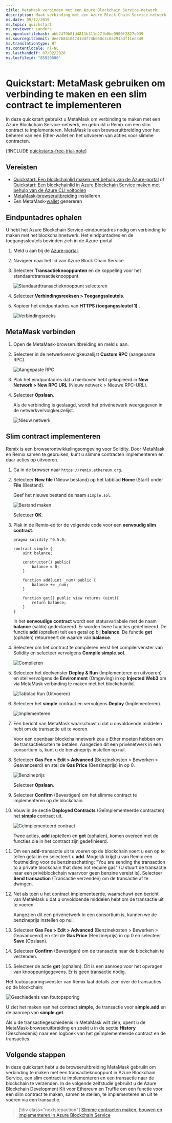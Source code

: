 ```yaml
---
title: MetaMask verbinden met een Azure Blockchain Service-netwerk
description: Maak verbinding met een Azure Block Chain Service-netwerk met behulp van MetaMask en implementeer een slim contract.
ms.date: 09/12/2019
ms.topic: quickstart
ms.reviewer: janders
ms.openlocfilehash: abb2479b81d4811b311d27fb0be9900f2827e939
ms.sourcegitcommit: dee7b84104741ddf74b660c3c0a291adf11ed349
ms.translationtype: HT
ms.contentlocale: nl-NL
ms.lasthandoff: 07/02/2020
ms.locfileid: "85920580"
---
```

# <a name="quickstart-use-metamask-to-connect-and-deploy-a-smart-contract"></a>Quickstart: MetaMask gebruiken om verbinding te maken en een slim contract te implementeren

In deze quickstart gebruikt u MetaMask om verbinding te maken met een Azure Blockchain Service-netwerk, en gebruikt u Remix om een slim contract te implementeren. MetaMask is een browseruitbreiding voor het beheren van een Ether-wallet en het uitvoeren van acties voor slimme contracten.

[!INCLUDE [quickstarts-free-trial-note](../../../includes/quickstarts-free-trial-note.md)]

## <a name="prerequisites"></a>Vereisten

* [Quickstart: Een blockchainlid maken met behulp van de Azure-portal](create-member.md) of [Quickstart: Een blockchainlid in Azure Blockchain Service maken met behulp van de Azure CLI voltooien](create-member-cli.md)
* [MetaMask-browseruitbreiding](https://metamask.io) installeren
* Een MetaMask-[wallet](https://metamask.zendesk.com/hc/en-us/articles/360015488971-New-to-MetaMask-Learn-How-to-Setup-MetaMask-the-First-Time) genereren

## <a name="get-endpoint-address"></a>Eindpuntadres ophalen

U hebt het Azure Blockchain Service-eindpuntadres nodig om verbinding te maken met het blockchainnetwerk. Het eindpuntadres en de toegangssleutels bevinden zich in de Azure-portal.

1. Meld u aan bij de [Azure-portal](https://portal.azure.com).
1. Navigeer naar het lid van Azure Block Chain Service.
1. Selecteer **Transactieknooppunten** en de koppeling voor het standaardtransactieknooppunt.

    ![Standaardtransactieknooppunt selecteren](./media/connect-metamask/transaction-nodes.png)

1. Selecteer **Verbindingsreeksen > Toegangssleutels**.
1. Kopieer het eindpuntadres van **HTTPS (toegangssleutel 1)** .

    ![Verbindingsreeks](./media/connect-metamask/connection-string.png)

## <a name="connect-metamask"></a>MetaMask verbinden

1. Open de MetaMask-browseruitbreiding en meld u aan.
1. Selecteer in de netwerkvervolgkeuzelijst **Custom RPC** (aangepaste RPC).

    ![Aangepaste RPC](./media/connect-metamask/custom-rpc.png)

1. Plak het eindpuntadres dat u hierboven hebt gekopieerd in **New Network > New RPC URL** (Nieuw netwerk > Nieuwe RPC-URL).
1. Selecteer **Opslaan**.

    Als de verbinding is geslaagd, wordt het privénetwerk weergegeven in de netwerkvervolgkeuzelijst.

    ![Nieuw netwerk](./media/connect-metamask/new-network.png)

## <a name="deploy-smart-contract"></a>Slim contract implementeren

Remix is een browserontwikkelingsomgeving voor Solidity. Door MetaMask en Remix samen te gebruiken, kunt u slimme contracten implementeren en daar acties op uitvoeren.

1. Ga in de browser naar `https://remix.ethereum.org`.
1. Selecteer **New file** (Nieuw bestand) op het tabblad **Home** (Start) onder **File** (Bestand).

    Geef het nieuwe bestand de naam `simple.sol`.

    ![Bestand maken](./media/connect-metamask/create-file.png)

    Selecteer **OK**.
1. Plak in de Remix-editor de volgende code voor een **eenvoudig slim contract**.

    ```solidity
    pragma solidity ^0.5.0;
             
    contract simple {
        uint balance;
                 
        constructor() public{
            balance = 0;
        }
                 
        function add(uint _num) public {
            balance += _num;
        }
                 
        function get() public view returns (uint){
            return balance;
        }
    }
    ```

    In het **eenvoudige contract** wordt een statusvariabele met de naam **balance** (saldo) gedeclareerd. Er worden twee functies gedefinieerd. De functie **add** (optellen) telt een getal op bij **balance**. De functie **get** (ophalen) retourneert de waarde van **balance**.
1. Selecteer om het contract te compileren eerst het compilervenster van Solidity en selecteer vervolgens **Compile simple.sol**.

    ![Compileren](./media/connect-metamask/compile.png)

1. Selecteer het deelvenster **Deploy & Run** (Implementeren en uitvoeren) en stel vervolgens de **Environment** (Omgeving) in op **Injected Web3** om via MetaMask verbinding te maken met het blockchainlid.

    ![Tabblad Run (Uitvoeren)](./media/connect-metamask/injected-web3.png)

1. Selecteer het **simple** contract en vervolgens **Deploy** (Implementeren).

    ![Implementeren](./media/connect-metamask/deploy.png)


1. Een bericht van MetaMask waarschuwt u dat u onvoldoende middelen hebt om de transactie uit te voeren.

    Voor een openbaar blockchainnetwerk zou u Ether moeten hebben om de transactiekosten te betalen. Aangezien dit een privénetwerk in een consortium is, kunt u de benzineprijs instellen op nul.

1.  Selecteer **Gas Fee > Edit > Advanced** (Benzinekosten > Bewerken > Geavanceerd) en stel de **Gas Price** (Benzineprijs) in op 0.

    ![Benzineprijs](./media/connect-metamask/gas-price.png)

    Selecteer **Opslaan**.

1. Selecteer **Confirm** (Bevestigen) om het slimme contract te implementeren op de blockchain.
1. Vouw in de sectie **Deployed Contracts** (Geïmplementeerde contracten) het **simple** contract uit.

    ![Geïmplementeerd contract](./media/connect-metamask/deployed-contract.png)

    Twee acties, **add** (optellen) en **get** (ophalen), komen overeen met de functies die in het contract zijn gedefinieerd.

1. Om een **add**-transactie uit te voeren op de blockchain voert u een op te tellen getal in en selecteert u **add**. Mogelijk krijgt u van Remix een foutmelding voor de benzineschatting: "You are sending the transaction to a private blockchain that does not require gas" (U stuurt de transactie naar een privéblockchain waarvoor geen benzine vereist is). Selecteer **Send transaction** (Transactie verzenden) om de transactie af te dwingen.
1. Net als toen u het contract implementeerde, waarschuwt een bericht van MetaMask u dat u onvoldoende middelen hebt om de transactie uit te voeren.

    Aangezien dit een privénetwerk in een consortium is, kunnen we de benzineprijs instellen op nul.

1. Selecteer **Gas Fee > Edit > Advanced** (Benzinekosten > Bewerken > Geavanceerd) en stel de **Gas Price** (Benzineprijs) in op 0 en selecteer **Save** (Opslaan).
1. Selecteer **Confirm** (Bevestigen) om de transactie naar de blockchain te verzenden.
1. Selecteer de actie **get** (ophalen). Dit is een aanroep voor het opvragen van knooppuntgegevens. Er is geen transactie nodig.

Het foutopsporingsvenster van Remix laat details zien over de transacties op de blockchain:

![Geschiedenis van foutopsporing](./media/connect-metamask/debug.png)

U ziet het maken van het contract **simple**, de transactie voor **simple.add** en de aanroep van **simple.get**.

Als u de transactiegeschiedenis in MetaMask wilt zien, opent u de MetaMask-browseruitbreiding en zoekt u in de sectie **History** (Geschiedenis) naar een logboek van het geïmplementeerde contract en de transacties.

## <a name="next-steps"></a>Volgende stappen

In deze quickstart hebt u de browseruitbreiding MetaMask gebruikt om verbinding te maken met een transactieknooppunt in Azure Blockchain Service, een slim contract te implementeren en een transactie naar de blockchain te verzenden. In de volgende zelfstudie gebruikt u de Azure Blockchain Development Kit voor Ethereum en Truffle om een functie voor een slim contract te maken, samen te stellen, te implementeren en uit te voeren via een transactie.

> [!div class="nextstepaction"]
> [Slimme contracten maken, bouwen en implementeren in Azure Blockchain Service](send-transaction.md)